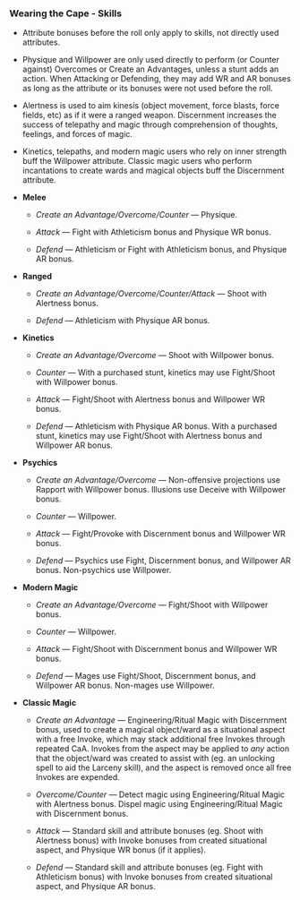 ### Wearing the Cape - Skills

- Attribute bonuses before the roll only apply to skills, not directly used attributes.
- Physique and Willpower are only used directly to perform (or Counter against) Overcomes or Create an Advantages, unless a stunt adds an action. When Attacking or Defending, they may add WR and AR bonuses as long as the attribute or its bonuses were not used before the roll.
- Alertness is used to aim kinesis (object movement, force blasts, force fields, etc) as if it were a ranged weapon. Discernment increases the success of telepathy and magic through comprehension of thoughts, feelings, and forces of magic.
- Kinetics, telepaths, and modern magic users who rely on inner strength buff the Willpower attribute. Classic magic users who perform incantations to create wards and magical objects buff the Discernment attribute. 

- **Melee**
	- *Create an Advantage/Overcome/Counter* — Physique.

	- *Attack* — Fight with Athleticism bonus and Physique WR bonus.

	- *Defend* — Athleticism or Fight with Athleticism bonus, and Physique AR bonus.

- **Ranged**
	- *Create an Advantage/Overcome/Counter/Attack* — Shoot with Alertness bonus.

	- *Defend* — Athleticism with Physique AR bonus.  

- **Kinetics**
	- *Create an Advantage/Overcome* — Shoot with Willpower bonus.

	- *Counter* — With a purchased stunt, kinetics may use Fight/Shoot with Willpower bonus.
	- *Attack* — Fight/Shoot with Alertness bonus and Willpower WR bonus.

	- *Defend* — Athleticism with Physique AR bonus. With a purchased stunt, kinetics may use Fight/Shoot with Alertness bonus and Willpower AR bonus.

- **Psychics**
	- *Create an Advantage/Overcome* — Non-offensive projections use Rapport with Willpower bonus. Illusions use Deceive with Willpower bonus.

	- *Counter* — Willpower.

	- *Attack* — Fight/Provoke with Discernment bonus and Willpower WR bonus.

	- *Defend* — Psychics use Fight, Discernment bonus, and Willpower AR bonus. Non-psychics use Willpower.

- **Modern Magic**
	- *Create an Advantage/Overcome* — Fight/Shoot with Willpower bonus.

	- *Counter* — Willpower.

	- *Attack* — Fight/Shoot with Discernment bonus and Willpower WR bonus.

	- *Defend* — Mages use Fight/Shoot, Discernment bonus, and Willpower AR bonus. Non-mages use Willpower.

- **Classic Magic**
	- *Create an Advantage* — Engineering/Ritual Magic with Discernment bonus, used to create a magical object/ward as a situational aspect with a free Invoke, which may stack additional free Invokes through repeated CaA. Invokes from the aspect may be applied to *any* action that the object/ward was created to assist with (eg. an unlocking spell to aid the Larceny skill), and the aspect is removed once all free Invokes are expended.

	- *Overcome/Counter* — Detect magic using Engineering/Ritual Magic with Alertness bonus. Dispel magic using Engineering/Ritual Magic with Discernment bonus.

	- *Attack* — Standard skill and attribute bonuses (eg. Shoot with Alertness bonus) with Invoke bonuses from created situational aspect, and Physique WR bonus (if it applies).

	- *Defend* — Standard skill and attribute bonuses (eg. Fight with Athleticism bonus) with Invoke bonuses from created situational aspect, and Physique AR bonus.